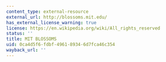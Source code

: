 ```yaml
---
content_type: external-resource
external_url: http://blossoms.mit.edu/
has_external_license_warning: true
license: https://en.wikipedia.org/wiki/All_rights_reserved
status: ''
title: MIT BLOSSOMS
uid: 0ca4d5f6-fdbf-4961-8934-6d7fca46c354
wayback_url: ''
---
```

